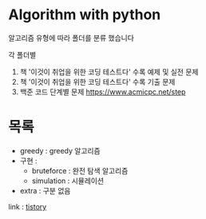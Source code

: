# Algorithm with python

알고리즘 유형에 따라 폴더를 분류 했습니다

각 폴더별
1. 책 '이것이 취업을 위한 코딩 테스트다' 수록 예제 및 실전 문제
2. 책 '이것이 취업을 위한 코딩 테스트다' 수록 기출 문제
3. 백준 코드 단계별 문제 https://www.acmicpc.net/step


# 목록
- greedy : greedy 알고리즘
- 구현 :
  - bruteforce : 완전 탐색 알고리즘
  - simulation : 시뮬레이션
- extra : 구분 없음

link : [tistory](hayleykimlog.tistory.com)
